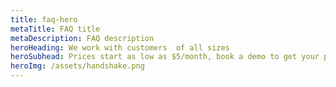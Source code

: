 ```yaml
---
title: faq-hero
metaTitle: FAQ title
metaDescription: FAQ description
heroHeading: We work with customers  of all sizes
heroSubhead: Prices start as low as $5/month, book a demo to get your pricing today!
heroImg: /assets/handshake.png
---
```


